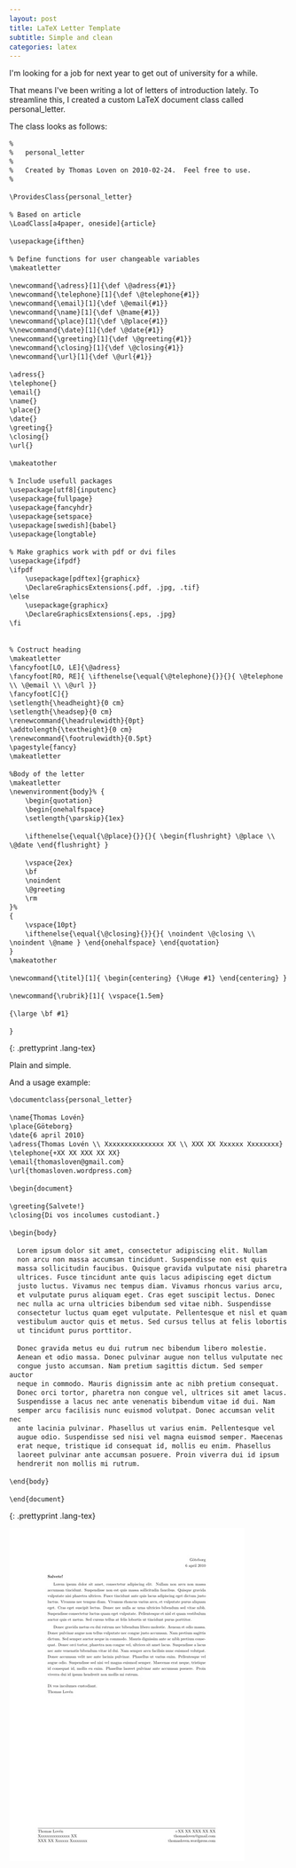 ```yaml
---
layout: post
title: LaTeX Letter Template
subtitle: Simple and clean
categories: latex
---
```

I'm looking for a job for next year to get out of university for a while.

That means I've been writing a lot of letters of introduction lately. To
streamline this, I created a custom LaTeX document class called
personal\_letter.

The class looks as follows:


	%
	%	personal_letter
	%
	%	Created by Thomas Loven on 2010-02-24.  Feel free to use.
	%
	 
	\ProvidesClass{personal_letter}
	 
	% Based on article
	\LoadClass[a4paper, oneside]{article}
	 
	\usepackage{ifthen}

	% Define functions for user changeable variables
	\makeatletter 

	\newcommand{\adress}[1]{\def \@adress{#1}}
	\newcommand{\telephone}[1]{\def \@telephone{#1}}
	\newcommand{\email}[1]{\def \@email{#1}} 
	\newcommand{\name}[1]{\def \@name{#1}} 
	\newcommand{\place}[1]{\def \@place{#1}}
	%\newcommand{\date}[1]{\def \@date{#1}}
	\newcommand{\greeting}[1]{\def \@greeting{#1}}
	\newcommand{\closing}[1]{\def \@closing{#1}} 
	\newcommand{\url}[1]{\def \@url{#1}} 
	
	\adress{} 
	\telephone{} 
	\email{} 
	\name{} 
	\place{} 
	\date{}
	\greeting{} 
	\closing{} 
	\url{} 
	
	\makeatother
		 
	% Include usefull packages
	\usepackage[utf8]{inputenc} 
	\usepackage{fullpage} 
	\usepackage{fancyhdr}
	\usepackage{setspace} 
	\usepackage[swedish]{babel} 
	\usepackage{longtable}

	% Make graphics work with pdf or dvi files
	\usepackage{ifpdf} 
	\ifpdf 
		\usepackage[pdftex]{graphicx}
		\DeclareGraphicsExtensions{.pdf, .jpg, .tif} 
	\else 
		\usepackage{graphicx}
		\DeclareGraphicsExtensions{.eps, .jpg}
	\fi
	 
	 
	% Costruct heading
	\makeatletter 
	\fancyfoot[LO, LE]{\@adress} 
	\fancyfoot[RO, RE]{ \ifthenelse{\equal{\@telephone}{}}{}{ \@telephone \\ \@email \\ \@url }}
	\fancyfoot[C]{} 
	\setlength{\headheight}{0 cm} 
	\setlength{\headsep}{0 cm}
	\renewcommand{\headrulewidth}{0pt} 
	\addtolength{\textheight}{0 cm}
	\renewcommand{\footrulewidth}{0.5pt} 
	\pagestyle{fancy} 
	\makeatletter
	 
	%Body of the letter
	\makeatletter 
	\newenvironment{body}% { 
		\begin{quotation}
		\begin{onehalfspace} 
		\setlength{\parskip}{1ex}
		 
		\ifthenelse{\equal{\@place}{}}{}{ \begin{flushright} \@place \\ \@date \end{flushright} }
		 
		\vspace{2ex} 
		\bf 
		\noindent 
		\@greeting 
		\rm 
	}% 
	{ 
		\vspace{10pt}
		\ifthenelse{\equal{\@closing}{}}{}{ \noindent \@closing \\ \noindent \@name } \end{onehalfspace} \end{quotation}
	} 
	\makeatother
	 
	\newcommand{\titel}[1]{ \begin{centering} {\Huge #1} \end{centering} }
	 
	\newcommand{\rubrik}[1]{ \vspace{1.5em}
	 
	{\large \bf #1}
	 
	}
{: .prettyprint .lang-tex}

Plain and simple.

And a usage example:

	\documentclass{personal_letter}
	 
	\name{Thomas Lovén} 
	\place{Göteborg} 
	\date{6 april 2010} 
	\adress{Thomas Lovén \\ Xxxxxxxxxxxxxxx XX \\ XXX XX Xxxxxx Xxxxxxxx} 
	\telephone{+XX XX XXX XX XX} 
	\email{thomasloven@gmail.com} 
	\url{thomasloven.wordpress.com}
	 
	\begin{document}
	 
	\greeting{Salvete!} 
	\closing{Di vos incolumes custodiant.}
	 
	\begin{body}
	 
	  Lorem ipsum dolor sit amet, consectetur adipiscing elit. Nullam
	  non arcu non massa accumsan tincidunt. Suspendisse non est quis
	  massa sollicitudin faucibus. Quisque gravida vulputate nisi pharetra
	  ultrices. Fusce tincidunt ante quis lacus adipiscing eget dictum
	  justo luctus. Vivamus nec tempus diam. Vivamus rhoncus varius arcu,
	  et vulputate purus aliquam eget. Cras eget suscipit lectus. Donec
	  nec nulla ac urna ultricies bibendum sed vitae nibh. Suspendisse
	  consectetur luctus quam eget vulputate. Pellentesque et nisl et quam
	  vestibulum auctor quis et metus. Sed cursus tellus at felis lobortis
	  ut tincidunt purus porttitor.

	  Donec gravida metus eu dui rutrum nec bibendum libero molestie.
	  Aenean et odio massa. Donec pulvinar augue non tellus vulputate nec
	  congue justo accumsan. Nam pretium sagittis dictum. Sed semper auctor
	  neque in commodo. Mauris dignissim ante ac nibh pretium consequat.
	  Donec orci tortor, pharetra non congue vel, ultrices sit amet lacus.
	  Suspendisse a lacus nec ante venenatis bibendum vitae id dui. Nam
	  semper arcu facilisis nunc euismod volutpat. Donec accumsan velit nec
	  ante lacinia pulvinar. Phasellus ut varius enim. Pellentesque vel
	  augue odio. Suspendisse sed nisi vel magna euismod semper. Maecenas
	  erat neque, tristique id consequat id, mollis eu enim. Phasellus
	  laoreet pulvinar ante accumsan posuere. Proin viverra dui id ipsum
	  hendrerit non mollis mi rutrum.
	 
	\end{body}
	 
	\end{document}
{: .prettyprint .lang-tex}

![Sample](/media/img/provbrev.jpg)
